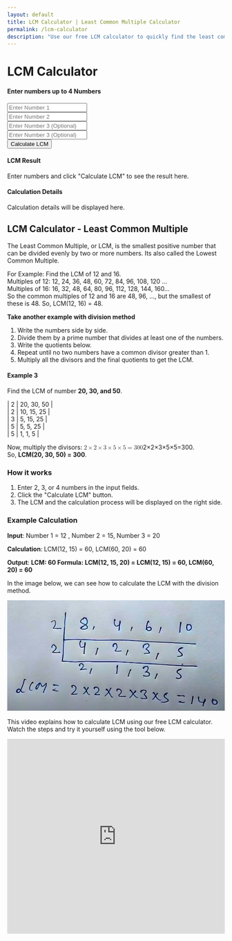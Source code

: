 ```yaml
---
layout: default
title: LCM Calculator | Least Common Multiple Calculator
permalink: /lcm-calculator
description: "Use our free LCM calculator to quickly find the least common multiple of up to 4 numbers. It's easy, fast, and perfect for your math needs!"
---
```



<div class="container">
    <h1 class="text-center">LCM Calculator</h1>
    <div class="row">
        <!-- Input Section -->
        <div class="col-md-6 shadow-lg py-4 mb-5 bg-body-tertiary rounded">
            <h4 class="text-center"> Enter numbers up to 4 Numbers </h4>
            <form id="lcmForm">
                <div class="mb-3">
                    <input type="number" class="form-control" id="number1" required placeholder="Enter Number 1">
                </div>
                <div class="mb-3">
                    <input type="number" class="form-control" id="number2" required placeholder="Enter Number 2">
                </div>
                <div class="mb-3">
                    <input type="number" class="form-control" id="number3" placeholder="Enter Number 3 (Optional)">
                </div>
                <div class="mb-3">
                    <input type="number" class="form-control" id="number4" placeholder="Enter Number 3 (Optional)">
                </div>
                <button type="button" class="btn btn-primary" onclick="calculateLCM()">Calculate LCM</button>
            </form>
        </div>

  <!-- Output Section -->
 <div class="col-md-6">
            <h4>LCM Result</h4>
            <div class="alert alert-info" id="lcmResult" role="alert">
                Enter numbers and click "Calculate LCM" to see the result here.
            </div>
            <h4>Calculation Details</h4>
            <div class="alert alert-secondary" id="lcmDetails" role="alert">
                Calculation details will be displayed here.
            </div>
        </div>
    </div>
<h2>LCM Calculator - Least Common Multiple</h2>
<p>The Least Common Multiple, or LCM, is the smallest positive number that can be divided evenly by two or more numbers. Its also called the Lowest Common Multiple.</p>
<p>For Example: Find the LCM of 12 and 16.<br>Multiples of 12: 12, 24, 36, 48, 60, 72, 84, 96, 108, 120 ... <br>Multiples of 16: 16, 32, 48, 64, 80, 96, 112, 128, 144, 160...<br> So the common multiples of 12 and 16 are 48, 96, ..., but the smallest of these is 48. So, LCM(12, 16) = 48. </p>
    <strong> <p>Take another example with division method</p></strong>
    <ol>
        <li>Write the numbers side by side.</li>
        <li>Divide them by a prime number that divides at least one of the numbers.</li>
        <li>Write the quotients below.</li>
        <li>Repeat until no two numbers have a common divisor greater than 1.</li>
        <li>Multiply all the divisors and the final quotients to get the LCM.</li>
        </ol>
        <h4><strong>Example 3</strong></h4>
        <p>Find the LCM of number <strong>20, 30, and 50</strong>.</p>
        <p>| 2 | 20, 30, 50 |<br />| 2 | 10, 15, 25 |<br />| 3 | 5, 15, 25 |<br />| 5 | 5, 5, 25 |<br />| 5 | 1, 1, 5 |</p>
        <p>Now, multiply the divisors: <span class="katex"><span class="katex-mathml"><math xmlns="http://www.w3.org/1998/Math/MathML"><semantics><mrow><mn>2</mn><mo>&times;</mo><mn>2</mn><mo>&times;</mo><mn>3</mn><mo>&times;</mo><mn>5</mn><mo>&times;</mo><mn>5</mn><mo>=</mo><mn>300</mn></mrow><annotation encoding="application/x-tex">2 \times 2 \times 3 \times 5 \times 5 = 300</annotation></semantics></math></span><span class="katex-html" aria-hidden="true"><span class="base"><span class="strut"></span><span class="mord">2</span><span class="mspace"></span><span class="mbin">&times;</span><span class="mspace"></span></span><span class="base"><span class="strut"></span><span class="mord">2</span><span class="mspace"></span><span class="mbin">&times;</span><span class="mspace"></span></span><span class="base"><span class="strut"></span><span class="mord">3</span><span class="mspace"></span><span class="mbin">&times;</span><span class="mspace"></span></span><span class="base"><span class="strut"></span><span class="mord">5</span><span class="mspace"></span><span class="mbin">&times;</span><span class="mspace"></span></span><span class="base"><span class="strut"></span><span class="mord">5</span><span class="mspace"></span><span class="mrel">=</span><span class="mspace"></span></span><span class="base"><span class="strut"></span><span class="mord">300</span></span></span></span>.<br />So, <strong>LCM(20, 30, 50) = 300</strong>.</p>

<h3>How it works</h3>
    <ol>
    <li>Enter 2, 3, or 4 numbers in the input fields.</li>
    <li>Click the "Calculate LCM" button.</li>
    <li>The LCM and the calculation process will be displayed on the right side.</li>
    </ol>
    <h3><strong>Example Calculation</strong></h3>
    <p><strong>Input</strong>: Number 1 = 12 , Number 2 = 15, Number 3 = 20</p>
    <p><strong>Calculation</strong>: LCM(12, 15) = 60, LCM(60, 20) = 60</p>
    <p><strong>Output</strong>:&nbsp;<strong>LCM: 60&nbsp;</strong><strong>Formula: LCM(12, 15, 20) = LCM(12, 15) = 60, LCM(60, 20) = 60</strong></p>

 <p>In the image below, we can see how to calculate the LCM with the division method.</p>
    <img src="/assets/images/lcm-calculation.jpg" alt="Example of Lcm Least Common Multiple calculation" fetchpriority="high" loading="auto">

 
 
<div class="video-container py-4" itemscope itemtype="http://schema.org/VideoObject">
<p>This video explains how to calculate LCM using our free LCM calculator. Watch the steps and try it yourself using the tool below.</p>
  <meta itemprop="name" content="Least Common Multiple (LCM) | Mathematics Grade 4 | Periwinkle">
  <meta itemprop="description" content="Learn how to find the Least Common Multiple (LCM) in this fun and easy-to-understand video by Periwinkle! Designed for Grade 4 students, this lesson breaks down the concept of LCM using clear examples and engaging visuals to help kids grasp the fundamentals of multiplication and number relationships.">
  <meta itemprop="uploadDate" content=" Nov 26, 2017">
 <iframe  width="100%" height="450" src="https://www.youtube.com/embed/CIkDcENjzBA" frameborder="0" allow="autoplay; encrypted-media" allowfullscreen></iframe>
</div>

</div>
<script src="{{ '/assets/js/lcm-calc.js' | relative_url }}"></script>